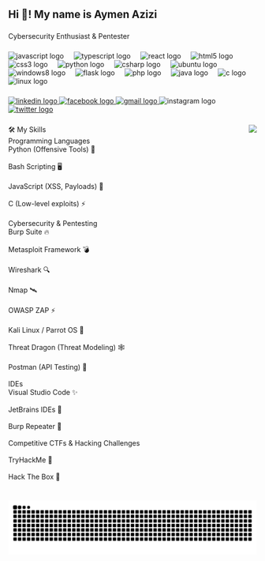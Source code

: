 <h2 align="left">Hi 👋! My name is Aymen Azizi</h2>

###

<p align="left">Cybersecurity Enthusiast & Pentester</p>

###

<div align="left">
  <img src="https://cdn.jsdelivr.net/gh/devicons/devicon/icons/javascript/javascript-original.svg" height="30" alt="javascript logo"  />
  <img width="12" />
  <img src="https://cdn.jsdelivr.net/gh/devicons/devicon/icons/typescript/typescript-original.svg" height="30" alt="typescript logo"  />
  <img width="12" />
  <img src="https://cdn.jsdelivr.net/gh/devicons/devicon/icons/react/react-original.svg" height="30" alt="react logo"  />
  <img width="12" />
  <img src="https://cdn.jsdelivr.net/gh/devicons/devicon/icons/html5/html5-original.svg" height="30" alt="html5 logo"  />
  <img width="12" />
  <img src="https://cdn.jsdelivr.net/gh/devicons/devicon/icons/css3/css3-original.svg" height="30" alt="css3 logo"  />
  <img width="12" />
  <img src="https://cdn.jsdelivr.net/gh/devicons/devicon/icons/python/python-original.svg" height="30" alt="python logo"  />
  <img width="12" />
  <img src="https://cdn.jsdelivr.net/gh/devicons/devicon/icons/csharp/csharp-original.svg" height="30" alt="csharp logo"  />
  <img width="12" />
  <img src="https://cdn.jsdelivr.net/gh/devicons/devicon/icons/ubuntu/ubuntu-plain.svg" height="30" alt="ubuntu logo"  />
  <img width="12" />
  <img src="https://cdn.jsdelivr.net/gh/devicons/devicon/icons/windows8/windows8-original.svg" height="30" alt="windows8 logo"  />
  <img width="12" />
  <img src="https://cdn.jsdelivr.net/gh/devicons/devicon/icons/flask/flask-original.svg" height="30" alt="flask logo"  />
  <img width="12" />
  <img src="https://cdn.jsdelivr.net/gh/devicons/devicon/icons/php/php-original.svg" height="30" alt="php logo"  />
  <img width="12" />
  <img src="https://cdn.jsdelivr.net/gh/devicons/devicon/icons/java/java-original.svg" height="30" alt="java logo"  />
  <img width="12" />
  <img src="https://cdn.jsdelivr.net/gh/devicons/devicon/icons/c/c-original.svg" height="30" alt="c logo"  />
  <img width="12" />
  <img src="https://cdn.jsdelivr.net/gh/devicons/devicon/icons/linux/linux-original.svg" height="30" alt="linux logo"  />
</div>

###

<div align="left">
  <a href="https://www.linkedin.com/in/aymen-azizi-44ac4/" target="_blank">
    <img src="https://img.shields.io/static/v1?message=LinkedIn&logo=linkedin&label=&color=0077B5&logoColor=white&labelColor=&style=for-the-badge" height="40" alt="linkedin logo"  />
  </a>
  <a href="https://fr-fr.facebook.com/azizi.aymen.90475" target="_blank">
    <img src="https://img.shields.io/static/v1?message=Facebook&logo=facebook&label=&color=1877F2&logoColor=white&labelColor=&style=for-the-badge" height="40" alt="facebook logo"  />
  </a>
  <a href="aziziddaymen@gmail.com" target="_blank">
    <img src="https://img.shields.io/static/v1?message=Gmail&logo=gmail&label=&color=D14836&logoColor=white&labelColor=&style=for-the-badge" height="40" alt="gmail logo"  />
  </a>
  <img src="https://img.shields.io/static/v1?message=Instagram&logo=instagram&label=&color=E4405F&logoColor=white&labelColor=&style=for-the-badge" height="40" alt="instagram logo"  />
  <a href="https://x.com/Aymen46148966" target="_blank">
    <img src="https://img.shields.io/static/v1?message=Twitch&logo=twitch&label=&color=9146FF&logoColor=white&labelColor=&style=for-the-badge" height="40" alt="twitter logo"  />
  </a>
</div>

###

<img align="right" height="190" src="https://camo.githubusercontent.com/2e41811f1e0af7ecc1d6f31f11bad7c02f85d902ea67df9f0c461c7f137cdf8d/68747470733a2f2f632e74656e6f722e636f6d2f726550446644574f33586f41414141642f6861636b696e672e676966"  />

###

<p align="left">🛠️ My Skills<br>Programming Languages<br>Python (Offensive Tools) 🐍<br><br>Bash Scripting 🖥️<br><br>JavaScript (XSS, Payloads) 📜<br><br>C (Low-level exploits) ⚡<br><br>Cybersecurity & Pentesting<br>Burp Suite 🔥<br><br>Metasploit Framework 💣<br><br>Wireshark 🔍<br><br>Nmap 🛰️<br><br>OWASP ZAP ⚡<br><br>Kali Linux / Parrot OS 🐧<br><br>Threat Dragon (Threat Modeling) 🕸️<br><br>Postman (API Testing) 📮<br><br>IDEs<br>Visual Studio Code ✨<br><br>JetBrains IDEs 🧠<br><br>Burp Repeater 🔁<br><br>Competitive CTFs & Hacking Challenges<br><br>TryHackMe 🚀<br><br>Hack The Box 🧠</p>

###

<br clear="both">

<img src="https://raw.githubusercontent.com/AymenAzizi/AymenAzizi/output/snake.svg" alt="Snake animation" />

###
